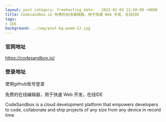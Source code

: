 ```yaml
---
layout: post category: freehosting date:   2022-01-03 12:50:00 +0800
title: Codesandbox.io 免费的在线编辑器，用于快速 Web 开发，在线IDE
tags:
- IDE
background: ../img/post-bg-poem-12.jpg
---
```


### 官网地址
https://codesandbox.io/

### 登录地址
使用github账号登录

免费的在线编辑器，用于快速 Web 开发，在线IDE

CodeSandbox is a cloud development platform that empowers developers to code, collaborate and ship projects of any size from any device in record time

